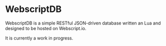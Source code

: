 # WebscriptDB

WebscriptDB is a simple RESTful JSON-driven database written an Lua and designed to be hosted on Webscript.io.

It is currently a work in progress.
